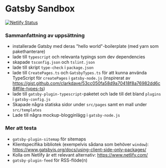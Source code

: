 # Gatsby Sandbox
[![Netlify Status](https://api.netlify.com/api/v1/badges/4dedf9af-e9d5-4a01-9720-8d652b88a3c4/deploy-status)](https://app.netlify.com/sites/gatsby-sandbox/deploys)

### Sammanfattning av uppsättning
* installerade Gatsby med deras "hello world"-boilerplate (med yarn som pakethanterare)
* lade till `typescript` och relevanta typings som dev dependencies
* skapade `tsconfig.json` och `tslint.json`
* lade till skript `type-check` i `package.json`
* lade till `CreatePages.ts` och `GatsbyTypes.ts` för att kunna använda TypeScript för `createPages` i `gatsby-node.js` (inspirerat av https://gist.github.com/clarkdave/53cc050fa58d9a70418f8a76982dd6c8#file-types-ts)
* lade till `gatsby-plugin-typescript`-paketet och lade till det bland `plugins` i `gatsby-config.js`
* Skapade några statiska sidor under `src/pages` samt en mall under `src/templates`
* Lade till några mockup-blogginlägg i `gatsby-node.js`

### Mer att testa
* `gatsby-plugin-sitemap` för sitemaps
* Klientspecifika bibliotek (exempelvis sådana som behöver `window`): https://www.gatsbyjs.org/docs/using-client-side-only-packages/
* Kolla om Netlify är ett relevant alternativ: https://www.netlify.com/
* `gatsby-plugin-feed` för RSS-flöde(n)